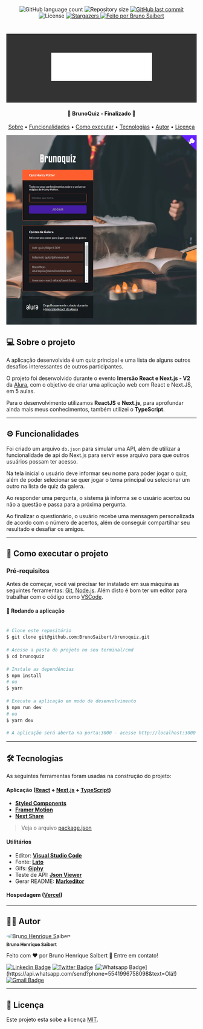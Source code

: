 <p align="center">
  <img alt="GitHub language count" src="https://img.shields.io/github/languages/count/BrunoSaibert/brunoquiz?color=%2304D361&style=for-the-badge">

  <img alt="Repository size" src="https://img.shields.io/github/repo-size/BrunoSaibert/brunoquiz?style=for-the-badge">

  <a href="https://github.com/BrunoSaibert/brunoquiz/commits/master">
    <img alt="GitHub last commit" src="https://img.shields.io/github/last-commit/BrunoSaibert/brunoquiz?style=for-the-badge">
  </a>

   <img alt="License" src="https://img.shields.io/badge/license-MIT-brightgreen?style=for-the-badge">
   <a href="https://github.com/BrunoSaibert/brunoquiz/stargazers">
    <img alt="Stargazers" src="https://img.shields.io/github/stars/BrunoSaibert/brunoquiz?style=for-the-badge">
  </a>

  <a href="https://brunosaibert.com.br/">
    <img alt="Feito por Bruno Saibert" src="https://img.shields.io/badge/feito%20por-Bruno%20Saibert-%231b9?style=for-the-badge">
  </a>


</p>
<h1 align="center" style="padding: 50px; background: #333333;">
    <img alt="brunoquiz" title="#brunoquiz" src="https://raw.githubusercontent.com/BrunoSaibert/brunoquiz/main/public/logo.png" />
</h1>

<h4 align="center">
	🏁  BrunoQuiz - Finalizado 🏁
</h4>

<p align="center">
 <a href="#-sobre">Sobre</a> •
 <a href="#-funcionalidades">Funcionalidades</a> •
 <a href="#-como-executar">Como executar</a> •
 <a href="#-tecnologias">Tecnologias</a> •
 <a href="#-autor">Autor</a> •
 <a href="#-licenca">Licença</a>
</p>

![](https://raw.githubusercontent.com/BrunoSaibert/brunoquiz/main/public/screenshot.png)

## [](https://github.com/BrunoSaibert/brunoquiz#-sobre) 💻 Sobre o projeto

A aplicação desenvolvida é um quiz principal e uma lista de alguns outros desafios interessantes de outros participantes.

O projeto foi desenvolvido durante o evento **Imersão React e Next.js - V2** da [Alura](https://www.alura.com.br/), com o objetivo de criar uma aplicação web com React e Next.JS, em 5 aulas.

Para o desenvolvimento utilizamos **ReactJS** e **Next.js**, para aprofundar ainda mais meus conhecimentos, também utilizei o **TypeScript**.

---

## [](https://github.com/BrunoSaibert/brunoquiz#-funcionalidades) ⚙️ Funcionalidades

Foi criado um arquivo `db.json` para simular uma API, além de utilizar a funcionalidade de api do Next.js para servir esse arquivo para que outros usuários possam ter acesso.

Na tela inicial o usuário deve informar seu nome para poder jogar o quiz, além de poder selecionar se quer jogar o tema principal ou selecionar um outro na lista de quiz da galera.

Ao responder uma pergunta, o sistema já informa se o usuário acertou ou não a questão e passa para a próxima pergunta.

Ao finalizar o questionário, o usuário recebe uma mensagem personalizada de acordo com o número de acertos, além de conseguir compartilhar seu resultado e desafiar os amigos.

---

## [](https://github.com/BrunoSaibert/brunoquiz#-como-executar) 🚀 Como executar o projeto

### Pré-requisitos

Antes de começar, você vai precisar ter instalado em sua máquina as seguintes ferramentas:
[Git](https://git-scm.com), [Node.js](https://nodejs.org/en/).
Além disto é bom ter um editor para trabalhar com o código como [VSCode](https://code.visualstudio.com/).

#### 🧭 Rodando a aplicação

```bash

# Clone este repositório
$ git clone git@github.com:BrunoSaibert/brunoquiz.git

# Acesse a pasta do projeto no seu terminal/cmd
$ cd brunoquiz

# Instale as dependências
$ npm install
# ou
$ yarn

# Execute a aplicação em modo de desenvolvimento
$ npm run dev
# ou
$ yarn dev

# A aplicação será aberta na porta:3000 - acesse http://localhost:3000

```

---

## [](https://github.com/BrunoSaibert/brunoquiz#-tecnologias) 🛠 Tecnologias

As seguintes ferramentas foram usadas na construção do projeto:

#### **Aplicação** (**[React](https://reactjs.org/)** + **[Next.js](https://nextjs.org/)** + **[TypeScript](https://www.typescriptlang.org/)**)

- **[Styled Components](https://styled-components.com/)**
- **[Framer Motion](https://www.framer.com/motion/)**
- **[Next Share](https://react-icons.github.io/react-icons/)**

> Veja o arquivo [package.json](https://github.com/BrunoSaibert/brunoquiz/blob/master/web/package.json)

#### **Utilitários**

- Editor: **[Visual Studio Code](https://code.visualstudio.com/)**
- Fonte: **[Lato](https://fonts.google.com/specimen/Lato?query=lato)**
- Gifs: **[Giphy](https://giphy.com/)**
- Teste de API: **[Json Viewer](https://github.com/tulios/json-viewer)**
- Gerar README: **[Markeditor](https://markeditor.netlify.app/)**

#### **Hospedagem** (**[Vercel](https://vercel.com/)**)

---

## [](https://github.com/BrunoSaibert/brunoquiz#-autor) 👨‍🚀 Autor

<a href="https://brunosaibert.com.br/">
 <img style="border-radius: 50%;" src="https://avatars2.githubusercontent.com/u/40339324?s=460&u=4f5a7b83aa4e018b4eccbeaa1f6a6b8b04e0e4b7&v=4" width="100px;" alt="Bruno Henrique Saibert"/>
 <br />
 <sub><b>Bruno Henrique Saibert</b></sub></a>
 <br />

Feito com ❤️ por Bruno Henrique Saibert 👋 Entre em contato!

[![Linkedin Badge](https://img.shields.io/badge/-LinkedIn-blue?style=for-the-badge&logo=Linkedin&logoColor=white&link=https://www.linkedin.com/in/brunohenriquesaibert/)](https://www.linkedin.com/in/brunohenriquesaibert/)
[![Twitter Badge](https://img.shields.io/badge/-Twitter-1ca0f1?style=for-the-badge&labelColor=1ca0f1&logo=twitter&logoColor=white&link=https://twitter.com/bh_saibert)](https://twitter.com/bh_saibert)
[![Whatsapp Badge](https://img.shields.io/badge/-Whatsapp-4CA143?style=for-the-badge&labelColor=4CA143&logo=whatsapp&logoColor=white&link=https://api.whatsapp.com/send?phone=5541996758098&text=Olá!)](https://api.whatsapp.com/send?phone=5541996758098&text=Olá!)
[![Gmail Badge](https://img.shields.io/badge/-Gmail-c14438?style=for-the-badge&logo=Gmail&logoColor=white&link=mailto:brunosaibert@gmail.com)](mailto:brunosaibert@gmail.com)

---

## [](https://github.com/BrunoSaibert/brunoquiz#-licenca) 📝 Licença

Este projeto esta sobe a licença [MIT](./LICENSE).

